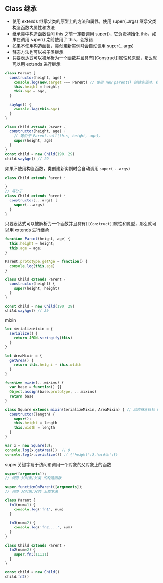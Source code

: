 ## Class 继承
- 使用 extends 继承父类的原型上的方法和属性。使用 super(..args) 继承父类构造函数内属性和方法
- 继承类中构造函数访问 this 之前一定要调用 super()，它负责初始化 this，如果在调用 super() 之前使用了 this，会报错
- 如果不使用构造函数，类创建新实例时会自动调用 super(...args)
- 静态方法也可以被子类继承
- 只要表达式可以被解析为一个函数并且具有[[Construct]]属性和原型，那么就可以用 extends 进行继承

```js
class Parent {
  constructor(height, age) {
    console.log(new.target === Parent) // 使用 new parent() 创建实例时，打印 true；如果 new Child() 创建实例时，new.target === Child
    this.height = height;
    this.age = age;
  }

  sayAge() {
    console.log(this.age)
  }
}

class Child extends Parent {
  constructor(height, age) {
    // 等价于 Parent.call(this, height, age)，
    super(height, age)
  }
}
const child = new Child(190, 29)
child.sayAge() // 29
```

如果不使用构造函数，类创建新实例时会自动调用 `super(...args)`
```js
class Child extends Parent {
  
} 
// 等价于
class Child extends Parent {
  constructor(...args) {
    super(...args)
  }
}
```

只要表达式可以被解析为一个函数并且具有`[[Construct]]`属性和原型，那么就可以用 extends 进行继承
```js
function Parent(height, age) {
  this.height = height;
  this.age = age;
}

Parent.prototype.getAge = function() {
  console.log(this.age)
}

class Child extends Parent {
  constructor(height) {
    super(height, height)
  }
}

const child = new Child(190, 29)
child.sayAge() // 29
```

mixin
```js
let SerializeMixin = {
  serialize() {
    return JSON.stringify(this)
  }
}

let AreaMixin = {
  getArea() {
    return this.height * this.width
  }
}

function mixin(...mixins) {
  var base = function() {}
  Object.assign(base.prototype, ...mixins)
  return base
}

class Square extends mixin(SerializeMixin, AreaMixin) { // 动态继承目标 mixin()
  constructor(length) {
    super();
    this.height = length
    this.width = length
  }
}

var x = new Square(3);
console.log(x.getArea())  // 9
console.log(x.serialize()) // {"height":3,"width":3}
```

super 关键字用于访问和调用一个对象的父对象上的函数
```js
super([arguments]); 
// 调用 父对象/父类 的构造函数

super.functionOnParent([arguments]); 
// 调用 父对象/父类 上的方法
```

```js
class Parent {
  fn1(num=1) {
    console.log('fn1', num)
  }
  
  fn3(num=2) {
    console.log('fn2....', num)
  }
}

class Child extends Parent {
  fn2(num=2) {
    super.fn3(11111)
  }
}

const child = new Child()
child.fn2()
```

